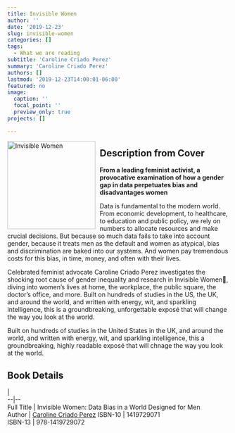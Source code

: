 ```yaml
---
title: Invisible Women
author: ''
date: '2019-12-23'
slug: invisible-women
categories: []
tags:
  - What we are reading
subtitle: 'Caroline Criado Perez'
summary: 'Caroline Criado Perez'
authors: []
lastmod: '2019-12-23T14:00:01-06:00'
featured: no
image: 
  caption: ''
  focal_point: ''
  preview_only: true
projects: []

---
```


<img alt = 'Invisible Women' width='200' src='/img/books/InvisibleWomen.jpg' align="left" style="margin: 0px 10px 0px 0px;"/> 

## Description from Cover   

**From a leading feminist activist, a provocative examination of how a gender gap in data perpetuates bias and disadvantages women**   

Data is fundamental to the modern world. From economic development, to healthcare, to education and public policy, we rely on numbers to allocate resources and make crucial decisions. But because so much data fails to take into account gender, because it treats men as the default and women as atypical, bias and discrimination are baked into our systems. And women pay tremendous costs for this bias, in time, money, and often with their lives.

Celebrated feminist advocate Caroline Criado Perez investigates the shocking root cause of gender inequality and research in Invisible Women, diving into women’s lives at home, the workplace, the public square, the doctor’s office, and more. Built on hundreds of studies in the US, the UK, and around the world, and written with energy, wit, and sparkling intelligence, this is a groundbreaking, unforgettable exposé that will change the way you look at the world.  

Built on hundreds of studies in the United States in the UK, and around the world, and written with energy, wit, and sparkling intelligence, this a groundbreaking, highly readable exposé  that will chnage the way you look at the world.  

## Book Details 
  |   
--|--  
Full Title | Invisible Women: Data Bias in a World Designed for Men  
Author | [Caroline Criado Perez](https://en.wikipedia.org/wiki/Caroline_Criado-Perez)
ISBN-10 | 1419729071  
ISBN-13 | 978-1419729072



